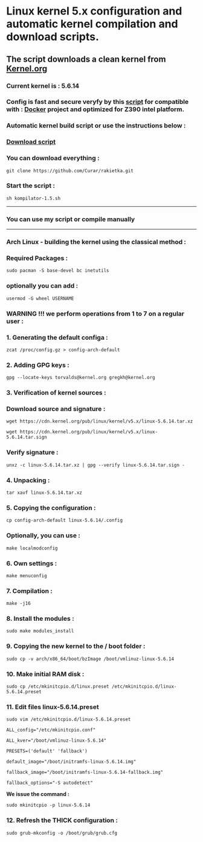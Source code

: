 
# Linux kernel 5.x configuration and automatic kernel compilation and download scripts.
## The script downloads a clean kernel from [Kernel.org](https://kernel.org)
### Current kernel is : 5.6.14
### Config is fast and secure veryfy by this [script](https://github.com/moby/moby/blob/master/contrib/check-config.sh) for compatible with : [Docker](https://docs.docker.com) project and optimized for Z390 intel platform.
### Automatic kernel build script or use the instructions below :
### [Download script](https://github.com/Curar/rakietka/releases/download/1.5/kompilator-1.5.sh)
### You can download everything :
`git clone https://github.com/Curar/rakietka.git`
### Start the script :
`sh kompilator-1.5.sh`
***
### You can use my script or compile manually
***
### Arch Linux - building the kernel using the classical method :
### Required Packages :
`sudo pacman -S base-devel bc inetutils`
### optionally you can add :
`usermod -G wheel USERNAME`
### WARNING !!! we perform operations from 1 to 7 on a regular user :
### 1. Generating the default configa :
 `zcat /proc/config.gz > config-arch-default`
### 2. Adding GPG keys :
 `gpg --locate-keys torvalds@kernel.org gregkh@kernel.org`
### 3. Verification of kernel sources :
### Download source and signature :
 `wget https://cdn.kernel.org/pub/linux/kernel/v5.x/linux-5.6.14.tar.xz`

 `wget https://cdn.kernel.org/pub/linux/kernel/v5.x/linux-5.6.14.tar.sign`
### Verify signature :
 `unxz -c linux-5.6.14.tar.xz | gpg --verify linux-5.6.14.tar.sign -`
### 4. Unpacking :
 `tar xavf linux-5.6.14.tar.xz`
### 5. Copying the configuration :
 `cp config-arch-default linux-5.6.14/.config`
### Optionally, you can use :
 `make localmodconfig`
### 6. Own settings :
 `make menuconfig`
### 7. Compilation :
 `make -j16`
### 8. Install the modules :
 `sudo make modules_install`
### 9. Copying the new kernel to the / boot folder :
 `sudo cp -v arch/x86_64/boot/bzImage /boot/vmlinuz-linux-5.6.14`
### 10. Make initial RAM disk :
 `sudo cp /etc/mkinitcpio.d/linux.preset /etc/mkinitcpio.d/linux-5.6.14.preset`
### 11. Edit files linux-5.6.14.preset
 `sudo vim /etc/mkinitcpio.d/linux-5.6.14.preset`

 ```
 ALL_config="/etc/mkinitcpio.conf"

 ALL_kver="/boot/vmlinuz-linux-5.6.14"

 PRESETS=('default' 'fallback')

 default_image="/boot/initramfs-linux-5.6.14.img"

 fallback_image="/boot/initramfs-linux-5.6.14-fallback.img"

 fallback_options="-S autodetect"
 ```

**We issue the command :**

 `sudo mkinitcpio -p linux-5.6.14`

### 12. Refresh the THICK configuration :
 `sudo grub-mkconfig -o /boot/grub/grub.cfg`

